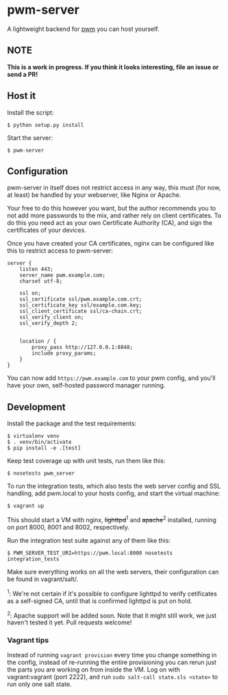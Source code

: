 pwm-server
==========

A lightweight backend for [pwm] you can host yourself.

## NOTE

**This is a work in progress. If you think it looks interesting, file an issue or send a PR!**


Host it
-------

Install the script:

    $ python setup.py install

Start the server:

    $ pwm-server


Configuration
-------------

pwm-server in itself does not restrict access in any way, this must (for now, at least) be handled
by your webserver, like Nginx or Apache.

Your free to do this however you want, but the author recommends you to not add more passwords to
the mix, and rather rely on client certificates. To do this you need act as your own Certificate
Authority (CA), and sign the certificates of your devices.

Once you have created your CA certificates, nginx can be configured like this to restrict access to
pwm-server:

```
server {
    listen 443;
    server_name pwm.example.com;
    charset utf-8;

    ssl on;
    ssl_certificate ssl/pwm.example.com.crt;
    ssl_certificate_key ssl/example.com.key;
    ssl_client_certificate ssl/ca-chain.crt;
    ssl_verify_client on;
    ssl_verify_depth 2;


    location / {
        proxy_pass http://127.0.0.1:8848;
        include proxy_params;
    }
}

```

You can now add `https://pwm.example.com` to your pwm config, and you'll have your own, self-hosted
password manager running.


Development
-----------

Install the package and the test requirements:

    $ virtualenv venv
    $ . venv/bin/activate
    $ pip install -e .[test]

Keep test coverage up with unit tests, run them like this:

    $ nosetests pwm_server

To run the integration tests, which also tests the web server config and SSL handling, add
pwm.local to your hosts config, and start the virtual machine:

    $ vagrant up

This should start a VM with nginx, <del>lighttpd</del><sup>1</sup> and <del>apache</del><sup>2</sup> installed, running on
port 8000, 8001 and 8002, respectively.

Run the integration test suite against any of them like this:

    $ PWM_SERVER_TEST_URI=https://pwm.local:8000 nosetests integration_tests

Make sure everything works on all the web servers, their configuration can be found in
vagrant/salt/<web-server>.

<sup>1</sup>: We're not certain if it's possible to configure lighttpd to verify cetificates as a
self-signed CA, until that is confirmed lighttpd is put on hold.

<sup>2</sup>: Apache support will be added soon. Note that it might still work, we just haven't
tested it yet. Pull requests welcome! 

### Vagrant tips

Instead of running `vagrant provision` every time you change something in the config, instead of
re-running the entire provisioning you can rerun just the parts you are working on from inside the
VM. Log on with vagrant:vagrant (port 2222), and run `sudo salt-call state.sls <state>` to run only
one salt state.


[pwm]: https://github.com/thusoy/pwm
